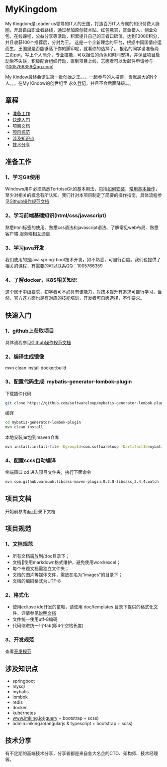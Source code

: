 # MyKingdom

My Kingdom是Leader us领导的IT人的王国，打造百万IT人专属的知识付费人脉圈，开启自由职业者路线，通过参加原创技术贴、红包悬赏，赏金猎人，创业众包，在线课程，公益分享等活动，积累提升自己的王者口碑值，达到10000积分，并且收获100个推荐后，分封为王。
这是一个全新理念的平台，根据中国国情应运而生，王国里是否能够落下你的脚印呢，就看你的选择了。
报名的同学请准备两三页ppt，写上个人简介，专业技能，可以担任的角色和时间安排，并保证项目启动后不失联，积极配合组织行动，直到项目上线，志愿者可以发邮件申请参与(1005766359@qq.com)

My Kindow最终会诞生第一批创始之王。。。一起参与的人投票，贡献最大的N个人。。。在My Kindow的创世纪里 永久登记，并且不会后面降级。。。

## 章程
* [准备工作](#准备工作)
* [快速入门](#快速入门)
* [项目文档](#项目文档)
* [项目规范](#项目规范)
* [涉及知识点](#涉及知识点)
* [技术分享](#技术分享)


## 准备工作
###	1、学习Git使用
Windows用户必须熟悉TortoiseGit的基本用法，包括[如何安装](#http://blog.csdn.net/renfufei/article/details/41647937)，[常用基本操作](#http://blog.csdn.net/qx1995318/article/details/52006561)，至少对相关的概念有所认知。我们针对本项目制定了简要的操作指南，具体流程参见[Github操作规范文档](#/doc/develop-guide/github-develop-guide.md)

###	2、学习前端基础知识(html/css/javascript)
熟悉html标签的使用、熟悉css语法和javascript语法、了解常见web布局、熟悉客户端 服务端相互通信

### 3、学习java开发
我们使用的是java spring-boot技术开发，如不熟悉，可自行百度。我们也提供了相关的课程，有需要的可以联系QQ：1005766359

###	4、了解docker，K8S相关知识
这个属于中级要求，初学者可不必具有该能力，对技术提升有追求可自行学习，当然，官方这方面也是有对应的技能培训，开发者可自愿选择，不作要求。


## 快速入门
###	1、github上获取项目
具体流程参见[Github操作规范文档](#/doc/develop-guide/github-develop-guide.md)

###	2、编译生成镜像
mvn clean install docker:build

### 3、配置代码生成: mybatis-generator-lombok-plugin
下载插件代码
```bash
git clone https://github.com/softwareloop/mybatis-generator-lombok-plugin.git
```

编译
```bash
cd mybatis-generator-lombok-plugin
mvn clean install
```

本地安装jar包到maven仓库
```bash
mvn install:install-file -DgroupId=com.softwareloop -DartifactId=mybatis-generator-lombok-plugin -Dversion=1.0-SNAPSHOT -Dpackaging=jar -Dfile=/Users/xqy/projects/mybatis-generator-lombok-plugin/target/mybatis-generator-lombok-plugin-1.0-SNAPSHOT.jar
```

### 4、配置scss自动编译
终端窗口 cd 进入项目文件夹，执行下面命令
```bash
mvn com.github.warmuuh:libsass-maven-plugin:0.2.8-libsass_3.4.4:watch
```


## 项目文档
开始前参考[`doc`](/doc/README.md)目录下文档

## 项目规范
###	1、文档规范
 * 所有文档需放到/doc目录下；
 * 文档使用markdown格式维护，避免使用word/excel；
 * 每个专题文档需独立文件夹；
 * 文档的图片等媒体文件，需放在名为“images”的目录下；
 * 文档的编码格式为UTF-8

###	2、格式化
 * 使用eclipse ide开发的童鞋，请使用 doc/templates 目录下提供的格式化文件，详情参见[说明文档](#/doc/templates/README.md)
 * 文件统一使用utf-8编码
 * 代码缩进统一1个tab(即4个空格长度)

### 3、开发规范
查看[开发规范](#/doc/norm.md)

## 涉及知识点
 * springboot
 * mysql
 * mybatis
 * lombok
 * redis
 * docker
 * kubernetes
 * www.imking.io(jquery + bootstrap + scss)
 * admin.imking.io(angularjs & typescript + bootstrap + scss)


## 技术分享
有不定期的高端技术分享，分享者都是来自各大名企的CTO、架构师、技术经理等。
